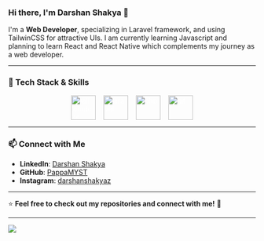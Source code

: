 ### Hi there, I'm Darshan Shakya 👋

I'm a **Web Developer**, specializing in Laravel framework, and using TailwinCSS for attractive UIs. I am currently learning Javascript and planning to learn React and React Native which complements my journey as a web developer.  

---

### 🔧 Tech Stack & Skills

<div style="display: flex; justify-content: center; align-items: center; 	gap: 16px; color:white;">
  
<img src="https://cdn.jsdelivr.net/gh/devicons/devicon@latest/icons/tailwindcss/tailwindcss-original.svg" width="50" height="50" alt="tailwindcss"/>
<img src="https://cdn.jsdelivr.net/gh/devicons/devicon@latest/icons/laravel/laravel-original.svg" width="50" height="50" alt="laravel"/>
<img src="https://cdn.jsdelivr.net/gh/devicons/devicon@latest/icons/php/php-original.svg" width="50" height="50" alt="php"/>    
<img src="https://cdn.jsdelivr.net/gh/devicons/devicon@latest/icons/git/git-original-wordmark.svg" width="50" height="50" alt="git"/>
          
</div>

---

### 📫 Connect with Me

- **LinkedIn**: [Darshan Shakya](https://www.linkedin.com/in/darshanshakyaz/)
- **GitHub**: [PappaMYST](https://github.com/PappaMYST)
- **Instagram**: [darshanshakyaz](https://www.instagram.com/darshanshakyaz/)

---

⭐ **Feel free to check out my repositories and connect with me!** 🚀

---

![](https://komarev.com/ghpvc/?username=PappaMYST&color=blue)



